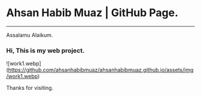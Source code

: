 # Ahsan Habib Muaz | GitHub Page.
<hr>

Assalamu Alaikum.
### Hi, This is my web project.

![work1.webp] (https://github.com/ahsanhabibmuaz/ahsanhabibmuaz.github.io/assets/img/work1.webp)

Thanks for visiting.

